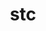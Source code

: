 ---
title: "stc"
layout: cache
categories: [package, develop]
meta: {"compilers": ["cce@=18.0.0", "gcc@=10.3.0", "gcc@=11.4.0", "gcc@=9.4.0", "oneapi@=2024.2.1"], "num_specs": 36, "num_specs_by_stack": {"e4s": 8, "e4s-cray-rhel": 4, "e4s-cray-sles": 2, "e4s-neoverse-v2": 8, "e4s-neoverse_v1": 6, "e4s-oneapi": 6, "e4s-power": 2, "root": 36}, "oss": ["rhel8", "sle_hpc15", "ubuntu20.04", "ubuntu22.04"], "platforms": ["linux"], "stacks": ["e4s", "e4s-cray-rhel", "e4s-cray-sles", "e4s-neoverse-v2", "e4s-neoverse_v1", "e4s-oneapi", "e4s-power", "root"], "targets": ["neoverse_v1", "neoverse_v2", "ppc64le", "x86_64_v3", "x86_64_v4"], "versions": ["0.9.0"]}
spec_details: [{"compiler": "cce@=18.0.0", "hash": "2kdswfez525pcj55ftpnoako2sfwjtm7", "os": "rhel8", "platform": "linux", "size": "-", "stacks": ["e4s-cray-rhel", "root"], "tarball": "https://binaries.spack.io/develop/build_cache/linux-rhel8-x86_64_v3/cce-18.0.0/stc-0.9.0/linux-rhel8-x86_64_v3-cce-18.0.0-stc-0.9.0-2kdswfez525pcj55ftpnoako2sfwjtm7.spack", "target": "x86_64_v3", "variants": ["build_system=autotools"], "versions": ["0.9.0"]}, {"compiler": "cce@=18.0.0", "hash": "4tgy3knogn27343up2mkrkgteawgi4t5", "os": "rhel8", "platform": "linux", "size": "-", "stacks": ["e4s-cray-rhel", "root"], "tarball": "https://binaries.spack.io/develop/build_cache/linux-rhel8-x86_64_v3/cce-18.0.0/stc-0.9.0/linux-rhel8-x86_64_v3-cce-18.0.0-stc-0.9.0-4tgy3knogn27343up2mkrkgteawgi4t5.spack", "target": "x86_64_v3", "variants": ["build_system=autotools"], "versions": ["0.9.0"]}, {"compiler": "cce@=18.0.0", "hash": "dtic7zmbait7qofz4kueus3xcr7jilrv", "os": "rhel8", "platform": "linux", "size": "-", "stacks": ["e4s-cray-rhel", "root"], "tarball": "https://binaries.spack.io/develop/build_cache/linux-rhel8-x86_64_v3/cce-18.0.0/stc-0.9.0/linux-rhel8-x86_64_v3-cce-18.0.0-stc-0.9.0-dtic7zmbait7qofz4kueus3xcr7jilrv.spack", "target": "x86_64_v3", "variants": ["build_system=autotools"], "versions": ["0.9.0"]}, {"compiler": "cce@=18.0.0", "hash": "pn2natbmugm45omw5finkclrdzprqlk7", "os": "rhel8", "platform": "linux", "size": "-", "stacks": ["e4s-cray-rhel", "root"], "tarball": "https://binaries.spack.io/develop/build_cache/linux-rhel8-x86_64_v3/cce-18.0.0/stc-0.9.0/linux-rhel8-x86_64_v3-cce-18.0.0-stc-0.9.0-pn2natbmugm45omw5finkclrdzprqlk7.spack", "target": "x86_64_v3", "variants": ["build_system=autotools"], "versions": ["0.9.0"]}, {"compiler": "gcc@=10.3.0", "hash": "2rcedwbtxdsx6g2lvu4ja5m6i22xx45m", "os": "sle_hpc15", "platform": "linux", "size": "-", "stacks": ["e4s-cray-sles", "root"], "tarball": "https://binaries.spack.io/develop/build_cache/linux-sle_hpc15-x86_64_v4/gcc-10.3.0/stc-0.9.0/linux-sle_hpc15-x86_64_v4-gcc-10.3.0-stc-0.9.0-2rcedwbtxdsx6g2lvu4ja5m6i22xx45m.spack", "target": "x86_64_v4", "variants": ["build_system=autotools"], "versions": ["0.9.0"]}, {"compiler": "gcc@=10.3.0", "hash": "3bv5sbsfc4u6h3goaivyzae3n4tpjedm", "os": "sle_hpc15", "platform": "linux", "size": "-", "stacks": ["e4s-cray-sles", "root"], "tarball": "https://binaries.spack.io/develop/build_cache/linux-sle_hpc15-x86_64_v4/gcc-10.3.0/stc-0.9.0/linux-sle_hpc15-x86_64_v4-gcc-10.3.0-stc-0.9.0-3bv5sbsfc4u6h3goaivyzae3n4tpjedm.spack", "target": "x86_64_v4", "variants": ["build_system=autotools"], "versions": ["0.9.0"]}, {"compiler": "gcc@=9.4.0", "hash": "jlo4edhgy2vlrn36dhm3jp5zwnzrn4we", "os": "ubuntu20.04", "platform": "linux", "size": "-", "stacks": ["e4s-power", "root"], "tarball": "https://binaries.spack.io/develop/build_cache/linux-ubuntu20.04-ppc64le/gcc-9.4.0/stc-0.9.0/linux-ubuntu20.04-ppc64le-gcc-9.4.0-stc-0.9.0-jlo4edhgy2vlrn36dhm3jp5zwnzrn4we.spack", "target": "ppc64le", "variants": ["build_system=autotools"], "versions": ["0.9.0"]}, {"compiler": "gcc@=9.4.0", "hash": "ctkhrl35lag5wsxxhwohg47t2fief6sj", "os": "ubuntu20.04", "platform": "linux", "size": "-", "stacks": ["e4s-power", "root"], "tarball": "https://binaries.spack.io/develop/build_cache/linux-ubuntu20.04-ppc64le/gcc-9.4.0/stc-0.9.0/linux-ubuntu20.04-ppc64le-gcc-9.4.0-stc-0.9.0-ctkhrl35lag5wsxxhwohg47t2fief6sj.spack", "target": "ppc64le", "variants": ["build_system=autotools"], "versions": ["0.9.0"]}, {"compiler": "gcc@=11.4.0", "hash": "vpjs6dvnyl7z2gcxea7te4t4bd2xa7cp", "os": "ubuntu22.04", "platform": "linux", "size": "-", "stacks": ["e4s-neoverse_v1", "root"], "tarball": "https://binaries.spack.io/develop/build_cache/linux-ubuntu22.04-neoverse_v1/gcc-11.4.0/stc-0.9.0/linux-ubuntu22.04-neoverse_v1-gcc-11.4.0-stc-0.9.0-vpjs6dvnyl7z2gcxea7te4t4bd2xa7cp.spack", "target": "neoverse_v1", "variants": ["build_system=autotools"], "versions": ["0.9.0"]}, {"compiler": "gcc@=11.4.0", "hash": "e7nxkeiefeeq3iaxnc5ha4lv7ojxdwgq", "os": "ubuntu22.04", "platform": "linux", "size": "-", "stacks": ["e4s-neoverse_v1", "root"], "tarball": "https://binaries.spack.io/develop/build_cache/linux-ubuntu22.04-neoverse_v1/gcc-11.4.0/stc-0.9.0/linux-ubuntu22.04-neoverse_v1-gcc-11.4.0-stc-0.9.0-e7nxkeiefeeq3iaxnc5ha4lv7ojxdwgq.spack", "target": "neoverse_v1", "variants": ["build_system=autotools"], "versions": ["0.9.0"]}, {"compiler": "gcc@=11.4.0", "hash": "kyl4g7k3xh4pgvagtairlxj2y4hwllo3", "os": "ubuntu22.04", "platform": "linux", "size": "-", "stacks": ["e4s-neoverse_v1", "root"], "tarball": "https://binaries.spack.io/develop/build_cache/linux-ubuntu22.04-neoverse_v1/gcc-11.4.0/stc-0.9.0/linux-ubuntu22.04-neoverse_v1-gcc-11.4.0-stc-0.9.0-kyl4g7k3xh4pgvagtairlxj2y4hwllo3.spack", "target": "neoverse_v1", "variants": ["build_system=autotools"], "versions": ["0.9.0"]}, {"compiler": "gcc@=11.4.0", "hash": "5cyp3rweh5k6pmwsmzhzljwidnuhnsed", "os": "ubuntu22.04", "platform": "linux", "size": "-", "stacks": ["e4s-neoverse_v1", "root"], "tarball": "https://binaries.spack.io/develop/build_cache/linux-ubuntu22.04-neoverse_v1/gcc-11.4.0/stc-0.9.0/linux-ubuntu22.04-neoverse_v1-gcc-11.4.0-stc-0.9.0-5cyp3rweh5k6pmwsmzhzljwidnuhnsed.spack", "target": "neoverse_v1", "variants": ["build_system=autotools"], "versions": ["0.9.0"]}, {"compiler": "gcc@=11.4.0", "hash": "a7dsssqk3fbuo3fxnkukv5psthy5csdd", "os": "ubuntu22.04", "platform": "linux", "size": "-", "stacks": ["e4s-neoverse_v1", "root"], "tarball": "https://binaries.spack.io/develop/build_cache/linux-ubuntu22.04-neoverse_v1/gcc-11.4.0/stc-0.9.0/linux-ubuntu22.04-neoverse_v1-gcc-11.4.0-stc-0.9.0-a7dsssqk3fbuo3fxnkukv5psthy5csdd.spack", "target": "neoverse_v1", "variants": ["build_system=autotools"], "versions": ["0.9.0"]}, {"compiler": "gcc@=11.4.0", "hash": "qthltkf6yuwlreq4oop6dcfgeephuuec", "os": "ubuntu22.04", "platform": "linux", "size": "-", "stacks": ["e4s-neoverse_v1", "root"], "tarball": "https://binaries.spack.io/develop/build_cache/linux-ubuntu22.04-neoverse_v1/gcc-11.4.0/stc-0.9.0/linux-ubuntu22.04-neoverse_v1-gcc-11.4.0-stc-0.9.0-qthltkf6yuwlreq4oop6dcfgeephuuec.spack", "target": "neoverse_v1", "variants": ["build_system=autotools"], "versions": ["0.9.0"]}, {"compiler": "gcc@=11.4.0", "hash": "7s7wqie4rj2xrujet35thegi2vtjkjlv", "os": "ubuntu22.04", "platform": "linux", "size": "-", "stacks": ["e4s-neoverse-v2", "root"], "tarball": "https://binaries.spack.io/develop/build_cache/linux-ubuntu22.04-neoverse_v2/gcc-11.4.0/stc-0.9.0/linux-ubuntu22.04-neoverse_v2-gcc-11.4.0-stc-0.9.0-7s7wqie4rj2xrujet35thegi2vtjkjlv.spack", "target": "neoverse_v2", "variants": ["build_system=autotools"], "versions": ["0.9.0"]}, {"compiler": "gcc@=11.4.0", "hash": "lvpbdsrh7zdp6agkzylv2ywjgbjcylhx", "os": "ubuntu22.04", "platform": "linux", "size": "-", "stacks": ["e4s-neoverse-v2", "root"], "tarball": "https://binaries.spack.io/develop/build_cache/linux-ubuntu22.04-neoverse_v2/gcc-11.4.0/stc-0.9.0/linux-ubuntu22.04-neoverse_v2-gcc-11.4.0-stc-0.9.0-lvpbdsrh7zdp6agkzylv2ywjgbjcylhx.spack", "target": "neoverse_v2", "variants": ["build_system=autotools"], "versions": ["0.9.0"]}, {"compiler": "gcc@=11.4.0", "hash": "t76zobbvjp4ajfolqkcntwifw43bhenv", "os": "ubuntu22.04", "platform": "linux", "size": "-", "stacks": ["e4s-neoverse-v2", "root"], "tarball": "https://binaries.spack.io/develop/build_cache/linux-ubuntu22.04-neoverse_v2/gcc-11.4.0/stc-0.9.0/linux-ubuntu22.04-neoverse_v2-gcc-11.4.0-stc-0.9.0-t76zobbvjp4ajfolqkcntwifw43bhenv.spack", "target": "neoverse_v2", "variants": ["build_system=autotools"], "versions": ["0.9.0"]}, {"compiler": "gcc@=11.4.0", "hash": "5fpocaycnn2qvubvrimhcuk6hgfnzvui", "os": "ubuntu22.04", "platform": "linux", "size": "-", "stacks": ["e4s-neoverse-v2", "root"], "tarball": "https://binaries.spack.io/develop/build_cache/linux-ubuntu22.04-neoverse_v2/gcc-11.4.0/stc-0.9.0/linux-ubuntu22.04-neoverse_v2-gcc-11.4.0-stc-0.9.0-5fpocaycnn2qvubvrimhcuk6hgfnzvui.spack", "target": "neoverse_v2", "variants": ["build_system=autotools"], "versions": ["0.9.0"]}, {"compiler": "gcc@=11.4.0", "hash": "ciod2chmv3w44rrfja4ofgwxez7itlsi", "os": "ubuntu22.04", "platform": "linux", "size": "-", "stacks": ["e4s-neoverse-v2", "root"], "tarball": "https://binaries.spack.io/develop/build_cache/linux-ubuntu22.04-neoverse_v2/gcc-11.4.0/stc-0.9.0/linux-ubuntu22.04-neoverse_v2-gcc-11.4.0-stc-0.9.0-ciod2chmv3w44rrfja4ofgwxez7itlsi.spack", "target": "neoverse_v2", "variants": ["build_system=autotools"], "versions": ["0.9.0"]}, {"compiler": "gcc@=11.4.0", "hash": "iqv2hfjmexdji3z2bvetxa22b7njvl6f", "os": "ubuntu22.04", "platform": "linux", "size": "-", "stacks": ["e4s-neoverse-v2", "root"], "tarball": "https://binaries.spack.io/develop/build_cache/linux-ubuntu22.04-neoverse_v2/gcc-11.4.0/stc-0.9.0/linux-ubuntu22.04-neoverse_v2-gcc-11.4.0-stc-0.9.0-iqv2hfjmexdji3z2bvetxa22b7njvl6f.spack", "target": "neoverse_v2", "variants": ["build_system=autotools"], "versions": ["0.9.0"]}, {"compiler": "gcc@=11.4.0", "hash": "p7rkyxbeokltqq4fw6m2vz74btwk4i6b", "os": "ubuntu22.04", "platform": "linux", "size": "-", "stacks": ["e4s-neoverse-v2", "root"], "tarball": "https://binaries.spack.io/develop/build_cache/linux-ubuntu22.04-neoverse_v2/gcc-11.4.0/stc-0.9.0/linux-ubuntu22.04-neoverse_v2-gcc-11.4.0-stc-0.9.0-p7rkyxbeokltqq4fw6m2vz74btwk4i6b.spack", "target": "neoverse_v2", "variants": ["build_system=autotools"], "versions": ["0.9.0"]}, {"compiler": "gcc@=11.4.0", "hash": "qa3sbffo4cp6c76p3whk7flaici5d6ae", "os": "ubuntu22.04", "platform": "linux", "size": "-", "stacks": ["e4s-neoverse-v2", "root"], "tarball": "https://binaries.spack.io/develop/build_cache/linux-ubuntu22.04-neoverse_v2/gcc-11.4.0/stc-0.9.0/linux-ubuntu22.04-neoverse_v2-gcc-11.4.0-stc-0.9.0-qa3sbffo4cp6c76p3whk7flaici5d6ae.spack", "target": "neoverse_v2", "variants": ["build_system=autotools"], "versions": ["0.9.0"]}, {"compiler": "gcc@=11.4.0", "hash": "kjzw43j3f643py7xcvkiqgk3urknk2tn", "os": "ubuntu22.04", "platform": "linux", "size": "-", "stacks": ["e4s", "root"], "tarball": "https://binaries.spack.io/develop/build_cache/linux-ubuntu22.04-x86_64_v3/gcc-11.4.0/stc-0.9.0/linux-ubuntu22.04-x86_64_v3-gcc-11.4.0-stc-0.9.0-kjzw43j3f643py7xcvkiqgk3urknk2tn.spack", "target": "x86_64_v3", "variants": ["build_system=autotools"], "versions": ["0.9.0"]}, {"compiler": "gcc@=11.4.0", "hash": "svmh5nrzjjtlbpcfnncqrq6godk2au75", "os": "ubuntu22.04", "platform": "linux", "size": "-", "stacks": ["e4s", "root"], "tarball": "https://binaries.spack.io/develop/build_cache/linux-ubuntu22.04-x86_64_v3/gcc-11.4.0/stc-0.9.0/linux-ubuntu22.04-x86_64_v3-gcc-11.4.0-stc-0.9.0-svmh5nrzjjtlbpcfnncqrq6godk2au75.spack", "target": "x86_64_v3", "variants": ["build_system=autotools"], "versions": ["0.9.0"]}, {"compiler": "gcc@=11.4.0", "hash": "pzreo25mo7yhoc6ixwzjts2sah4vwq5g", "os": "ubuntu22.04", "platform": "linux", "size": "-", "stacks": ["e4s", "root"], "tarball": "https://binaries.spack.io/develop/build_cache/linux-ubuntu22.04-x86_64_v3/gcc-11.4.0/stc-0.9.0/linux-ubuntu22.04-x86_64_v3-gcc-11.4.0-stc-0.9.0-pzreo25mo7yhoc6ixwzjts2sah4vwq5g.spack", "target": "x86_64_v3", "variants": ["build_system=autotools"], "versions": ["0.9.0"]}, {"compiler": "gcc@=11.4.0", "hash": "s6xagwlgs4z64ymcx55carl4rsesleic", "os": "ubuntu22.04", "platform": "linux", "size": "-", "stacks": ["e4s", "root"], "tarball": "https://binaries.spack.io/develop/build_cache/linux-ubuntu22.04-x86_64_v3/gcc-11.4.0/stc-0.9.0/linux-ubuntu22.04-x86_64_v3-gcc-11.4.0-stc-0.9.0-s6xagwlgs4z64ymcx55carl4rsesleic.spack", "target": "x86_64_v3", "variants": ["build_system=autotools"], "versions": ["0.9.0"]}, {"compiler": "gcc@=11.4.0", "hash": "4dereq5gy5dnk6omczj2snb5emgpabsi", "os": "ubuntu22.04", "platform": "linux", "size": "-", "stacks": ["e4s", "root"], "tarball": "https://binaries.spack.io/develop/build_cache/linux-ubuntu22.04-x86_64_v3/gcc-11.4.0/stc-0.9.0/linux-ubuntu22.04-x86_64_v3-gcc-11.4.0-stc-0.9.0-4dereq5gy5dnk6omczj2snb5emgpabsi.spack", "target": "x86_64_v3", "variants": ["build_system=autotools"], "versions": ["0.9.0"]}, {"compiler": "gcc@=11.4.0", "hash": "m64r7g2mf43exu6wfadnzjz4wjxz5iam", "os": "ubuntu22.04", "platform": "linux", "size": "-", "stacks": ["e4s", "root"], "tarball": "https://binaries.spack.io/develop/build_cache/linux-ubuntu22.04-x86_64_v3/gcc-11.4.0/stc-0.9.0/linux-ubuntu22.04-x86_64_v3-gcc-11.4.0-stc-0.9.0-m64r7g2mf43exu6wfadnzjz4wjxz5iam.spack", "target": "x86_64_v3", "variants": ["build_system=autotools"], "versions": ["0.9.0"]}, {"compiler": "gcc@=11.4.0", "hash": "oedx7nlxolza72l5witn6kl6zdi2sc4q", "os": "ubuntu22.04", "platform": "linux", "size": "-", "stacks": ["e4s", "root"], "tarball": "https://binaries.spack.io/develop/build_cache/linux-ubuntu22.04-x86_64_v3/gcc-11.4.0/stc-0.9.0/linux-ubuntu22.04-x86_64_v3-gcc-11.4.0-stc-0.9.0-oedx7nlxolza72l5witn6kl6zdi2sc4q.spack", "target": "x86_64_v3", "variants": ["build_system=autotools"], "versions": ["0.9.0"]}, {"compiler": "gcc@=11.4.0", "hash": "sgojkleydml6btgfo5avdujf7jnpzeij", "os": "ubuntu22.04", "platform": "linux", "size": "-", "stacks": ["e4s", "root"], "tarball": "https://binaries.spack.io/develop/build_cache/linux-ubuntu22.04-x86_64_v3/gcc-11.4.0/stc-0.9.0/linux-ubuntu22.04-x86_64_v3-gcc-11.4.0-stc-0.9.0-sgojkleydml6btgfo5avdujf7jnpzeij.spack", "target": "x86_64_v3", "variants": ["build_system=autotools"], "versions": ["0.9.0"]}, {"compiler": "oneapi@=2024.2.1", "hash": "ohqrpuf5hdpny4cosy43ikxzlbnntbcu", "os": "ubuntu22.04", "platform": "linux", "size": "-", "stacks": ["e4s-oneapi", "root"], "tarball": "https://binaries.spack.io/develop/build_cache/linux-ubuntu22.04-x86_64_v3/oneapi-2024.2.1/stc-0.9.0/linux-ubuntu22.04-x86_64_v3-oneapi-2024.2.1-stc-0.9.0-ohqrpuf5hdpny4cosy43ikxzlbnntbcu.spack", "target": "x86_64_v3", "variants": ["build_system=autotools"], "versions": ["0.9.0"]}, {"compiler": "oneapi@=2024.2.1", "hash": "m6wu6ftmvdoxg5d7edwvff36znjifil3", "os": "ubuntu22.04", "platform": "linux", "size": "-", "stacks": ["e4s-oneapi", "root"], "tarball": "https://binaries.spack.io/develop/build_cache/linux-ubuntu22.04-x86_64_v3/oneapi-2024.2.1/stc-0.9.0/linux-ubuntu22.04-x86_64_v3-oneapi-2024.2.1-stc-0.9.0-m6wu6ftmvdoxg5d7edwvff36znjifil3.spack", "target": "x86_64_v3", "variants": ["build_system=autotools"], "versions": ["0.9.0"]}, {"compiler": "oneapi@=2024.2.1", "hash": "wicgzglz4kboja6afdhnmvcyltoj5njb", "os": "ubuntu22.04", "platform": "linux", "size": "-", "stacks": ["e4s-oneapi", "root"], "tarball": "https://binaries.spack.io/develop/build_cache/linux-ubuntu22.04-x86_64_v3/oneapi-2024.2.1/stc-0.9.0/linux-ubuntu22.04-x86_64_v3-oneapi-2024.2.1-stc-0.9.0-wicgzglz4kboja6afdhnmvcyltoj5njb.spack", "target": "x86_64_v3", "variants": ["build_system=autotools"], "versions": ["0.9.0"]}, {"compiler": "oneapi@=2024.2.1", "hash": "37zb4yf5ugwzt7ib2wcx5664gx6ytlpl", "os": "ubuntu22.04", "platform": "linux", "size": "-", "stacks": ["e4s-oneapi", "root"], "tarball": "https://binaries.spack.io/develop/build_cache/linux-ubuntu22.04-x86_64_v3/oneapi-2024.2.1/stc-0.9.0/linux-ubuntu22.04-x86_64_v3-oneapi-2024.2.1-stc-0.9.0-37zb4yf5ugwzt7ib2wcx5664gx6ytlpl.spack", "target": "x86_64_v3", "variants": ["build_system=autotools"], "versions": ["0.9.0"]}, {"compiler": "oneapi@=2024.2.1", "hash": "ar7epo246tke7dnk2z4gpdmup7bmmx2g", "os": "ubuntu22.04", "platform": "linux", "size": "-", "stacks": ["e4s-oneapi", "root"], "tarball": "https://binaries.spack.io/develop/build_cache/linux-ubuntu22.04-x86_64_v3/oneapi-2024.2.1/stc-0.9.0/linux-ubuntu22.04-x86_64_v3-oneapi-2024.2.1-stc-0.9.0-ar7epo246tke7dnk2z4gpdmup7bmmx2g.spack", "target": "x86_64_v3", "variants": ["build_system=autotools"], "versions": ["0.9.0"]}, {"compiler": "oneapi@=2024.2.1", "hash": "qta2hkursizkcrg223yeomkjw62yaedv", "os": "ubuntu22.04", "platform": "linux", "size": "-", "stacks": ["e4s-oneapi", "root"], "tarball": "https://binaries.spack.io/develop/build_cache/linux-ubuntu22.04-x86_64_v3/oneapi-2024.2.1/stc-0.9.0/linux-ubuntu22.04-x86_64_v3-oneapi-2024.2.1-stc-0.9.0-qta2hkursizkcrg223yeomkjw62yaedv.spack", "target": "x86_64_v3", "variants": ["build_system=autotools"], "versions": ["0.9.0"]}]
---